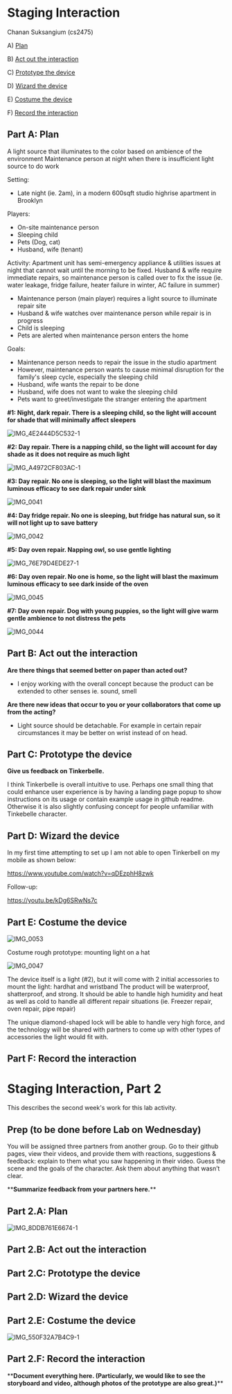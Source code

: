 

# Staging Interaction

Chanan Suksangium (cs2475)

A) [Plan](#part-a-plan) 

B) [Act out the interaction](#part-b-act-out-the-interaction) 

C) [Prototype the device](#part-c-prototype-the-device)

D) [Wizard the device](#part-d-wizard-the-device) 

E) [Costume the device](#part-e-costume-the-device)

F) [Record the interaction](#part-f-record)

## Part A: Plan
A light source that illuminates to the color based on ambience of the environment
Maintenance person at night when there is insufficient light source to do work

  Setting:
  - Late night (ie. 2am), in a modern 600sqft studio highrise apartment in Brooklyn

  Players:
  - On-site maintenance person
  - Sleeping child
  - Pets (Dog, cat)
  - Husband, wife (tenant)

  Activity:
  Apartment unit has semi-emergency appliance & utilities issues at night that cannot wait until the morning to be fixed. Husband & wife require immediate repairs, so maintenance person is called over to fix the issue (ie. water leakage, fridge failure, heater failure in winter, AC failure in summer)
  
  - Maintenance person (main player) requires a light source to illuminate repair site
  - Husband & wife watches over maintenance person while repair is in progress
  - Child is sleeping
  - Pets are alerted when maintenance person enters the home

  Goals:
  - Maintenance person needs to repair the issue in the studio apartment
  - However, maintenance person wants to cause minimal disruption for the family's sleep cycle, especially the sleeping child
  - Husband, wife wants the repair to be done
  - Husband, wife does not want to wake the sleeping child
  - Pets want to greet/investigate the stranger entering the apartment

**#1: Night, dark repair. There is a sleeping child, so the light will account for shade that will minimally affect sleepers**

![IMG_4E2444D5C532-1](https://github.com/csuksangium/Interactive-Lab-Hub/assets/24725647/5e2b321f-c073-42cc-9034-ac1b46d1379f)

**#2: Day repair. There is a napping child, so the light will account for day shade as it does not require as much light**

![IMG_A4972CF803AC-1](https://github.com/csuksangium/Interactive-Lab-Hub/assets/24725647/1b3d3432-f709-4c0d-b63d-15571f265921)

**#3: Day repair. No one is sleeping, so the light will blast the maximum luminous efficacy to see dark repair under sink**

![IMG_0041](https://github.com/csuksangium/Interactive-Lab-Hub/assets/24725647/5fdc2c39-c09c-429c-ad91-9484d4a000b6)

**#4: Day fridge repair. No one is sleeping, but fridge has natural sun, so it will not light up to save battery**

![IMG_0042](https://github.com/csuksangium/Interactive-Lab-Hub/assets/24725647/e75b7043-56d4-4cb2-a59e-caeea367c1d8)

**#5: Day oven repair. Napping owl, so use gentle lighting**

![IMG_76E79D4EDE27-1](https://github.com/csuksangium/Interactive-Lab-Hub/assets/24725647/48e9b8c9-18dc-45a0-9e5c-45c9c0839a12)

**#6: Day oven repair. No one is home, so the light will blast the maximum luminous efficacy to see dark inside of the oven**

![IMG_0045](https://github.com/csuksangium/Interactive-Lab-Hub/assets/24725647/c11c9c46-dde2-462c-b2a9-4a42d7b069a6)

**#7: Day oven repair. Dog with young puppies, so the light will give warm gentle ambience to not distress the pets**

![IMG_0044](https://github.com/csuksangium/Interactive-Lab-Hub/assets/24725647/86754717-b2d0-404f-91ea-0631c2479616)

## Part B: Act out the interaction

**Are there things that seemed better on paper than acted out?**

- I enjoy working with the overall concept because the product can be extended to other senses ie. sound, smell
  
**Are there new ideas that occur to you or your collaborators that come up from the acting?**
  
- Light source should be detachable. For example in certain repair circumstances it may be better on wrist instead of on head.

## Part C: Prototype the device

**Give us feedback on Tinkerbelle.**

I think Tinkerbelle is overall intuitive to use. Perhaps one small thing that could enhance user experience is by having a landing page popup to show instructions on its usage or contain example usage in github readme. Otherwise it is also slightly confusing concept for people unfamiliar with Tinkebelle character.

## Part D: Wizard the device

In my first time attempting to set up I am not able to open Tinkerbell on my mobile as shown below:

https://www.youtube.com/watch?v=qDEzphH8zwk

Follow-up:

https://youtu.be/kDg6SRwNs7c

## Part E: Costume the device


![IMG_0053](https://github.com/csuksangium/Interactive-Lab-Hub/assets/24725647/c9013249-be42-44c3-bc27-1ce60f761288)


Costume rough prototype: mounting light on a hat

![IMG_0047](https://github.com/csuksangium/Interactive-Lab-Hub/assets/24725647/22726c9c-b887-42e1-ae24-3c522c1de7f9)


The device itself is a light (#2), but it will come with 2 initial accessories to mount the light: hardhat and wristband
The product will be waterproof, shatterproof, and strong. It should be able to handle high humidity and heat as well as cold to handle all different repair situations (ie. Freezer repair, oven repair, pipe repair)

The unique diamond-shaped lock will be able to handle very high force, and the technology will be shared with partners to come up with other types of accessories the light would fit with.

## Part F: Record the interaction


# Staging Interaction, Part 2 

This describes the second week's work for this lab activity.


## Prep (to be done before Lab on Wednesday)

You will be assigned three partners from another group. Go to their github pages, view their videos, and provide them with reactions, suggestions & feedback: explain to them what you saw happening in their video. Guess the scene and the goals of the character. Ask them about anything that wasn’t clear. 

\*\***Summarize feedback from your partners here.**\*\*

## Part 2.A: Plan

![IMG_8DDB761E6674-1](https://github.com/csuksangium/Interactive-Lab-Hub/assets/24725647/b51ea7db-424f-49fd-9f0e-45be53df6cf1)


## Part 2.B: Act out the interaction

## Part 2.C: Prototype the device

## Part 2.D: Wizard the device

## Part 2.E: Costume the device

![IMG_550F32A7B4C9-1](https://github.com/csuksangium/Interactive-Lab-Hub/assets/24725647/6f4f8967-168e-4a5f-9d95-7a99449e5ef4)


## Part 2.F: Record the interaction

\*\***Document everything here. (Particularly, we would like to see the storyboard and video, although photos of the prototype are also great.)**\*\*
